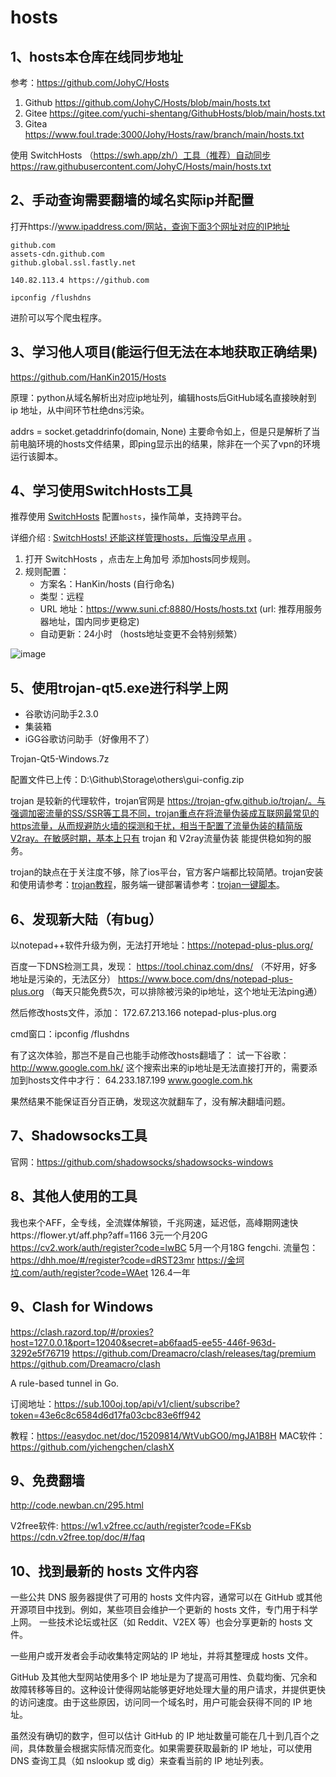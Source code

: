 # hosts

## 1、hosts本仓库在线同步地址
参考：https://github.com/JohyC/Hosts

1. Github https://github.com/JohyC/Hosts/blob/main/hosts.txt
2. Gitee    https://gitee.com/yuchi-shentang/GithubHosts/blob/main/hosts.txt
3. Gitea https://www.foul.trade:3000/Johy/Hosts/raw/branch/main/hosts.txt

使用 SwitchHosts （https://swh.app/zh/）工具（推荐）自动同步
https://raw.githubusercontent.com/JohyC/Hosts/main/hosts.txt

## 2、手动查询需要翻墙的域名实际ip并配置
打开https://www.ipaddress.com/网站，查询下面3个网址对应的IP地址
```
github.com
assets-cdn.github.com
github.global.ssl.fastly.net

140.82.113.4 https://github.com

ipconfig /flushdns
```

进阶可以写个爬虫程序。

## 3、学习他人项目(能运行但无法在本地获取正确结果)
https://github.com/HanKin2015/Hosts

原理：python从域名解析出对应ip地址列，编辑hosts后GitHub域名直接映射到 ip 地址，从中间环节杜绝dns污染。

addrs = socket.getaddrinfo(domain, None)
主要命令如上，但是只是解析了当前电脑环境的hosts文件结果，即ping显示出的结果，除非在一个买了vpn的环境运行该脚本。

## 4、学习使用SwitchHosts工具
推荐使用  [SwitchHosts](https://swh.app/zh/) 配置`hosts`，操作简单，支持跨平台。

详细介绍 :   [SwitchHosts! 还能这样管理hosts，后悔没早点用](https://mp.weixin.qq.com/s/A37XnD3HdcGSWUflj6JujQ) 。

1. 打开  SwitchHosts ，点击左上角加号 添加hosts同步规则。
2. 规则配置：
   - 方案名：HanKin/hosts (自行命名)
   - 类型：远程
   - URL 地址：https://www.suni.cf:8880/Hosts/hosts.txt (url: 推荐用服务器地址，国内同步更稳定)
   - 自动更新：24小时 （hosts地址变更不会特别频繁）

![image](https://user-images.githubusercontent.com/38210128/127502984-7ef25b7c-1901-4164-ab29-e5dbc487e63d.png)

## 5、使用trojan-qt5.exe进行科学上网
- 谷歌访问助手2.3.0
- 集装箱
- iGG谷歌访问助手（好像用不了）

Trojan-Qt5-Windows.7z

配置文件已上传：D:\Github\Storage\others\gui-config.zip

trojan 是较新的代理软件，trojan官网是 https://trojan-gfw.github.io/trojan/。与强调加密流量的SS/SSR等工具不同，trojan重点在将流量伪装成互联网最常见的https流量，从而规避防火墙的探测和干扰，相当于配置了流量伪装的精简版V2ray。在敏感时期，基本上只有 trojan 和 V2ray流量伪装 能提供稳如狗的服务。

trojan的缺点在于关注度不够，除了ios平台，官方客户端都比较简陋。trojan安装和使用请参考：[trojan教程](https://shop.mac163.com/17157/)，服务端一键部署请参考：[trojan一键脚本](https://shop.mac163.com/14326/)。

## 6、发现新大陆（有bug）
以notepad++软件升级为例，无法打开地址：https://notepad-plus-plus.org/

百度一下DNS检测工具，发现：
https://tool.chinaz.com/dns/    （不好用，好多地址是污染的，无法区分）
https://www.boce.com/dns/notepad-plus-plus.org      （每天只能免费5次，可以排除被污染的ip地址，这个地址无法ping通）

然后修改hosts文件，添加：
172.67.213.166 notepad-plus-plus.org  

cmd窗口：ipconfig /flushdns

有了这次体验，那岂不是自己也能手动修改hosts翻墙了：
试一下谷歌：http://www.google.com.hk/
这个搜索出来的ip地址是无法直接打开的，需要添加到hosts文件中才行：
64.233.187.199 www.google.com.hk

果然结果不能保证百分百正确，发现这次就翻车了，没有解决翻墙问题。

## 7、Shadowsocks工具
官网：https://github.com/shadowsocks/shadowsocks-windows

## 8、其他人使用的工具
我也来个AFF，全专线，全流媒体解锁，千兆网速，延迟低，高峰期网速快https://flower.yt/aff.php?aff=1166
3元一个月20G   https://cv2.work/auth/register?code=lwBC
5月一个月18G   fengchi.
流量包：https://dhh.moe/#/register?code=dRST23mr
https://金坷垃.com/auth/register?code=WAet  126.4一年

## 9、Clash for Windows
https://clash.razord.top/#/proxies?host=127.0.0.1&port=12040&secret=ab6faad5-ee55-446f-963d-3292e5f76719
https://github.com/Dreamacro/clash/releases/tag/premium
https://github.com/Dreamacro/clash

A rule-based tunnel in Go.

订阅地址：https://sub.100oj.top/api/v1/client/subscribe?token=43e6c8c6584d6d17fa03cbc83e6ff942

教程：https://easydoc.net/doc/15209814/WtVubGO0/mgJA1B8H
MAC软件：https://github.com/yichengchen/clashX

## 9、免费翻墙
http://code.newban.cn/295.html

V2free软件:
https://w1.v2free.cc/auth/register?code=FKsb
https://cdn.v2free.top/doc/#/faq

## 10、找到最新的 hosts 文件内容
一些公共 DNS 服务器提供了可用的 hosts 文件内容，通常可以在 GitHub 或其他开源项目中找到。例如，某些项目会维护一个更新的 hosts 文件，专门用于科学上网。
一些技术论坛或社区（如 Reddit、V2EX 等）也会分享更新的 hosts 文件。

一些用户或开发者会手动收集特定网站的 IP 地址，并将其整理成 hosts 文件。

GitHub 及其他大型网站使用多个 IP 地址是为了提高可用性、负载均衡、冗余和故障转移等目的。这种设计使得网站能够更好地处理大量的用户请求，并提供更快的访问速度。由于这些原因，访问同一个域名时，用户可能会获得不同的 IP 地址。

虽然没有确切的数字，但可以估计 GitHub 的 IP 地址数量可能在几十到几百个之间，具体数量会根据实际情况而变化。如果需要获取最新的 IP 地址，可以使用 DNS 查询工具（如 nslookup 或 dig）来查看当前的 IP 地址列表。
